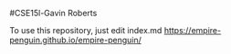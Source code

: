 #CSE15l-Gavin Roberts

To use this repository, just edit index.md
https://empire-penguin.github.io/empire-penguin/
